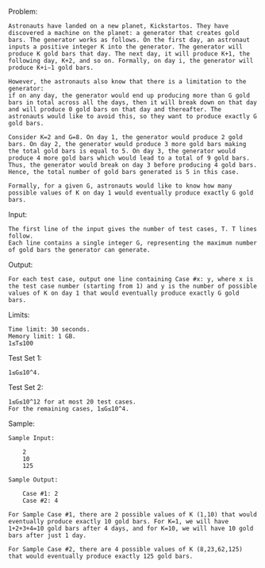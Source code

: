 Problem:

    Astronauts have landed on a new planet, Kickstartos. They have discovered a machine on the planet: a generator that creates gold bars. The generator works as follows. On the first day, an astronaut inputs a positive integer K into the generator. The generator will produce K gold bars that day. The next day, it will produce K+1, the following day, K+2, and so on. Formally, on day i, the generator will produce K+i−1 gold bars.

    However, the astronauts also know that there is a limitation to the generator:
    if on any day, the generator would end up producing more than G gold bars in total across all the days, then it will break down on that day and will produce 0 gold bars on that day and thereafter. The astronauts would like to avoid this, so they want to produce exactly G gold bars.

    Consider K=2 and G=8. On day 1, the generator would produce 2 gold bars. On day 2, the generator would produce 3 more gold bars making the total gold bars is equal to 5. On day 3, the generator would produce 4 more gold bars which would lead to a total of 9 gold bars. Thus, the generator would break on day 3 before producing 4 gold bars. Hence, the total number of gold bars generated is 5 in this case.

    Formally, for a given G, astronauts would like to know how many possible values of K on day 1 would eventually produce exactly G gold bars.

Input:

    The first line of the input gives the number of test cases, T. T lines follow.
    Each line contains a single integer G, representing the maximum number of gold bars the generator can generate.

Output:

    For each test case, output one line containing Case #x: y, where x is the test case number (starting from 1) and y is the number of possible values of K on day 1 that would eventually produce exactly G gold bars.

Limits:

    Time limit: 30 seconds.
    Memory limit: 1 GB.
    1≤T≤100

Test Set 1:

    1≤G≤10^4.
    
Test Set 2:

    1≤G≤10^12 for at most 20 test cases.
    For the remaining cases, 1≤G≤10^4.

Sample:

    Sample Input:
        
        2
        10
        125

    Sample Output:

        Case #1: 2
        Case #2: 4

    For Sample Case #1, there are 2 possible values of K (1,10) that would eventually produce exactly 10 gold bars. For K=1, we will have 1+2+3+4=10 gold bars after 4 days, and for K=10, we will have 10 gold bars after just 1 day.

    For Sample Case #2, there are 4 possible values of K (8,23,62,125) that would eventually produce exactly 125 gold bars.